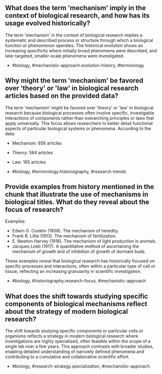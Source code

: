 ## What does the term 'mechanism' imply in the context of biological research, and how has its usage evolved historically?

The term 'mechanism' in the context of biological research implies a systematic and described process or structure through which a biological function or phenomenon operates. The historical evolution shows an increasing specificity where initially broad phenomena were described, and later targeted, smaller-scale phenomena were investigated.

- #biology, #mechanistic-approach.evolution-history, #terminology

## Why might the term 'mechanism' be favored over 'theory' or 'law' in biological research articles based on the provided data?

The term 'mechanism' might be favored over 'theory' or 'law' in biological research because biological processes often involve specific, investigable interactions of components rather than overarching principles or laws that apply universally. This focus allows researchers to better detail functional aspects of particular biological systems or phenomena. According to the data:

- Mechanism: 656 articles
- Theory: 584 articles
- Law: 165 articles

- #biology, #terminology.historiography, #research-trends

## Provide examples from history mentioned in the chunk that illustrate the use of mechanisms in biological titles. What do they reveal about the focus of research?

Examples:
- Edwin G. Conklin (1908). The mechanism of heredity.
- Frank R. Lillie (1913). The mechanism of fertilization.
- E. Newton Harvey (1916). The mechanism of light production in animals.
- Jacques Loeb (1917). A quantitative method of ascertaining the mechanism of growth and of inhibition of growth of dormant buds.
  
These examples reveal that biological research has historically focused on specific processes and interactions, often within a particular type of cell or tissue, reflecting an increasing granularity in scientific investigation.

- #biology, #historiography.research-focus, #mechanistic-approach

## What does the shift towards studying specific components of biological mechanisms reflect about the strategy of modern biological research?

The shift towards studying specific components or particular cells or organisms reflects a strategy in modern biological research where investigations are highly specialized, often feasible within the scope of a single lab over a few years. This approach contrasts with broader studies, enabling detailed understanding of narrowly defined phenomena and contributing to a cumulative and collaborative scientific effort.

- #biology, #research-strategy.specialization, #mechanistic-approach.